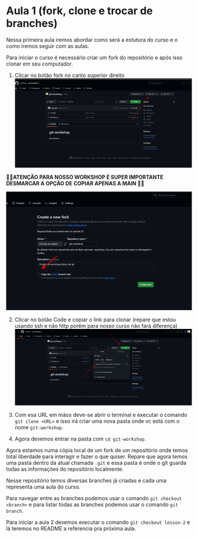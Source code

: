 # Aula 1 (fork, clone e trocar de branches)

Nessa primeira aula iremos abordar como será a estutura do curso e o como iremos seguir com as aulas.

Para iniciar o curso é necessário criar um fork do repositório e após isso clonar em seu computador.

1. Clicar no botão fork no canto superior direito
![fork](../images/fork.png)

**🚨🚨ATENÇÃO PARA NOSSO WORKSHOP É SUPER IMPORTANTE DESMARCAR A OPÇÃO DE COPIAR APENAS A MAIN 🚨🚨**

![fork](../images/fork_detalhe.png)

2. Clicar no botão Code e copiar o link para clonar (repare que estou usando ssh e não http porém para nosso curso não fará diferença)
![clone](../images/clone.png)

3. Com esa URL em mãos deve-se abrir o terminal e executar o comando `git clone <URL>` e isso irá criar uma nova pasta onde vc está com o nome `git-workshop`.

4. Agora devemos entrar na pasta com `cd git-workshop`.

Agora estamos numa cópia local de um fork de um repositório onde temos total liberdade para interagir e fazer o que quiser. Repare que agora temos uma pasta dentro da atual chamada `.git` e essa pasta é onde o git guarda todas as informações do repositório localmente.

Nesse repositório temos diversas branches já criadas e cada uma representa uma aula do curso.

Para navegar entre as branches podemos usar o comando `git checkout <branch>` e para listar todas as branches podemos usar o comando `git branch`.

Para iniciar a aula 2 devemos executar o comando `git checkout lesson-2` e lá teremos no README a referencia pra próxima aula.